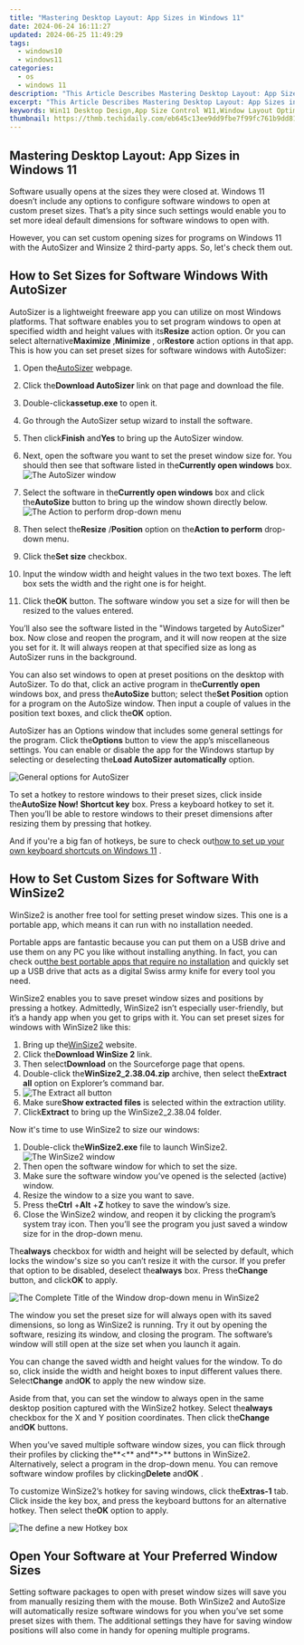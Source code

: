 ```yaml
---
title: "Mastering Desktop Layout: App Sizes in Windows 11"
date: 2024-06-24 16:11:27
updated: 2024-06-25 11:49:29
tags:
  - windows10
  - windows11
categories:
  - os
  - windows 11
description: "This Article Describes Mastering Desktop Layout: App Sizes in Windows 11"
excerpt: "This Article Describes Mastering Desktop Layout: App Sizes in Windows 11"
keywords: Win11 Desktop Design,App Size Control W11,Window Layout Optimization,Manage Desktop Space W11,Minimize W11 Screen Clutter,Windows 11 Display Efficiency,Organizing W11 Interface
thumbnail: https://thmb.techidaily.com/eb645c13ee9dd9fbe7f99fc761b9dd81222823674663074f051eaef5c591591c.jpg
---
```


## Mastering Desktop Layout: App Sizes in Windows 11

 Software usually opens at the sizes they were closed at. Windows 11 doesn’t include any options to configure software windows to open at custom preset sizes. That’s a pity since such settings would enable you to set more ideal default dimensions for software windows to open with.

 However, you can set custom opening sizes for programs on Windows 11 with the AutoSizer and Winsize 2 third-party apps. So, let's check them out.

## How to Set Sizes for Software Windows With AutoSizer

 AutoSizer is a lightweight freeware app you can utilize on most Windows platforms. That software enables you to set program windows to open at specified width and height values with its**Resize** action option. Or you can select alternative**Maximize** ,**Minimize** , or**Restore** action options in that app. This is how you can set preset sizes for software windows with AutoSizer:

1. Open the[AutoSizer](http://www.southbaypc.com/AutoSizer/) webpage.
2. Click the**Download AutoSizer** link on that page and download the file.
3. Double-click**assetup.exe** to open it.
4. Go through the AutoSizer setup wizard to install the software.
5. Then click**Finish** and**Yes** to bring up the AutoSizer window.

1. Next, open the software you want to set the preset window size for. You should then see that software listed in the**Currently open windows** box.  
![The AutoSizer window](https://static1.makeuseofimages.com/wordpress/wp-content/uploads/2022/11/autosizer-window.jpg)
2. Select the software in the**Currently open windows** box and click the**AutoSize** button to bring up the window shown directly below.  
![The Action to perform drop-down menu](https://static1.makeuseofimages.com/wordpress/wp-content/uploads/2022/11/autosize-window.jpg)
3. Then select the**Resize** /**Position** option on the**Action to perform** drop-down menu.
4. Click the**Set size** checkbox.
5. Input the window width and height values in the two text boxes. The left box sets the width and the right one is for height.
6. Click the**OK** button. The software window you set a size for will then be resized to the values entered.

 You’ll also see the software listed in the "Windows targeted by AutoSizer" box. Now close and reopen the program, and it will now reopen at the size you set for it. It will always reopen at that specified size as long as AutoSizer runs in the background.

 You can also set windows to open at preset positions on the desktop with AutoSizer. To do that, click an active program in the**Currently open** windows box, and press the**AutoSize** button; select the**Set Position** option for a program on the AutoSize window. Then input a couple of values in the position text boxes, and click the**OK** option.

 AutoSizer has an Options window that includes some general settings for the program. Click the**Options** button to view the app’s miscellaneous settings. You can enable or disable the app for the Windows startup by selecting or deselecting the**Load AutoSizer automatically** option.

![General options for AutoSizer](https://static1.makeuseofimages.com/wordpress/wp-content/uploads/2022/11/general-autosize-settings.jpg)

 To set a hotkey to restore windows to their preset sizes, click inside the**AutoSize Now! Shortcut key** box. Press a keyboard hotkey to set it. Then you’ll be able to restore windows to their preset dimensions after resizing them by pressing that hotkey.

 And if you're a big fan of hotkeys, be sure to check out[how to set up your own keyboard shortcuts on Windows 11](https://www.makeuseof.com/windows-11-set-up-new-hotkeys/) .

## How to Set Custom Sizes for Software With WinSize2

 WinSize2 is another free tool for setting preset window sizes. This one is a portable app, which means it can run with no installation needed.

 Portable apps are fantastic because you can put them on a USB drive and use them on any PC you like without installing anything. In fact, you can check out[the best portable apps that require no installation](https://www.makeuseof.com/tag/best-portable-apps/) and quickly set up a USB drive that acts as a digital Swiss army knife for every tool you need.

 WinSize2 enables you to save preset window sizes and positions by pressing a hotkey. Admittedly, WinSize2 isn’t especially user-friendly, but it’s a handy app when you get to grips with it. You can set preset sizes for windows with WinSize2 like this:

1. Bring up the[WinSize2](https://winsize2.sourceforge.net/en/) website.
2. Click the**Download WinSize 2** link.
3. Then select**Download** on the Sourceforge page that opens.
4. Double-click the**WinSize2\_2.38.04.zip** archive, then select the**Extract all** option on Explorer’s command bar.
5. ![The Extract all button](https://static1.makeuseofimages.com/wordpress/wp-content/uploads/2022/11/the-extract-all-option3.jpg)
6. Make sure**Show extracted files** is selected within the extraction utility.
7. Click**Extract** to bring up the WinSize2\_2.38.04 folder.

Now it's time to use WinSize2 to size our windows:

1. Double-click the**WinSize2.exe** file to launch WinSize2.  
![The WinSize2 window](https://static1.makeuseofimages.com/wordpress/wp-content/uploads/2022/11/winsize2-window.jpg)
2. Then open the software window for which to set the size.
3. Make sure the software window you’ve opened is the selected (active) window.
4. Resize the window to a size you want to save.
5. Press the**Ctrl** +**Alt** +**Z** hotkey to save the window’s size.
6. Close the WinSize2 window, and reopen it by clicking the program’s system tray icon. Then you’ll see the program you just saved a window size for in the drop-down menu.

 The**always** checkbox for width and height will be selected by default, which locks the window's size so you can’t resize it with the cursor. If you prefer that option to be disabled, deselect the**always** box. Press the**Change** button, and click**OK** to apply.

![The Complete Title of the Window drop-down menu in WinSize2](https://static1.makeuseofimages.com/wordpress/wp-content/uploads/2022/11/the-wintitle-tab.jpg)

 The window you set the preset size for will always open with its saved dimensions, so long as WinSize2 is running. Try it out by opening the software, resizing its window, and closing the program. The software’s window will still open at the size set when you launch it again.

 You can change the saved width and height values for the window. To do so, click inside the width and height boxes to input different values there. Select**Change** and**OK** to apply the new window size.

 Aside from that, you can set the window to always open in the same desktop position captured with the WinSize2 hotkey. Select the**always** checkbox for the X and Y position coordinates. Then click the**Change** and**OK** buttons.

 When you’ve saved multiple software window sizes, you can flick through their profiles by clicking the**<** and**\>** buttons in WinSize2\. Alternatively, select a program in the drop-down menu. You can remove software window profiles by clicking**Delete** and**OK** .

 To customize WinSize2’s hotkey for saving windows, click the**Extras-1** tab. Click inside the key box, and press the keyboard buttons for an alternative hotkey. Then select the**OK** option to apply.

![The define a new Hotkey box](https://static1.makeuseofimages.com/wordpress/wp-content/uploads/2022/11/the-define-a-hotkey-box.jpg)

## Open Your Software at Your Preferred Window Sizes

 Setting software packages to open with preset window sizes will save you from manually resizing them with the mouse. Both WinSize2 and AutoSize will automatically resize software windows for you when you’ve set some preset sizes with them. The additional settings they have for saving window positions will also come in handy for opening multiple programs.

<ins class="adsbygoogle"
     style="display:block"
     data-ad-format="autorelaxed"
     data-ad-client="ca-pub-7571918770474297"
     data-ad-slot="1223367746"></ins>



<ins class="adsbygoogle"
     style="display:block"
     data-ad-client="ca-pub-7571918770474297"
     data-ad-slot="8358498916"
     data-ad-format="auto"
     data-full-width-responsive="true"></ins>
